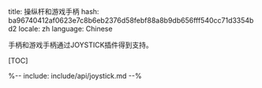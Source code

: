 title: 操纵杆和游戏手柄
hash: ba96740412af0623e7c8b6eb2376d58febf88a8b9db656fff540cc71d3354bd2
locale: zh
language: Chinese

手柄和游戏手柄通过JOYSTICK插件得到支持。

[TOC]

%-- include: include/api/joystick.md --%